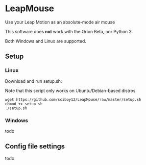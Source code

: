 # LeapMouse
Use your Leap Motion as an absolute-mode air mouse

This software does **not** work with the Orion Beta, nor Python 3.

Both Windows and Linux are supported.

## Setup

### Linux
Download and run setup.sh:

Note that this script only works on Ubuntu/Debian-based distros.
```
wget https://github.com/sciboy12/LeapMouse/raw/master/setup.sh
chmod +x setup.sh
./setup.sh
```
### Windows
todo

## Config file settings
todo
